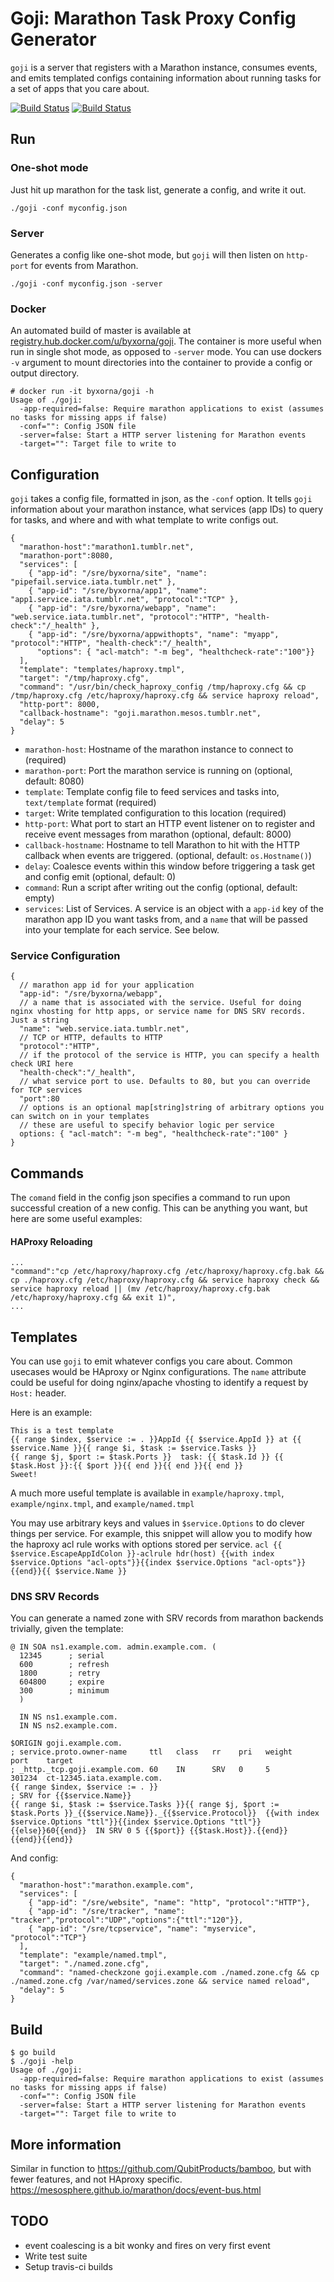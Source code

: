 Goji: Marathon Task Proxy Config Generator
===================

```goji``` is a server that registers with a Marathon instance, consumes events, and emits templated configs containing information about running tasks for a set of apps that you care about.

[![Build Status](https://travis-ci.org/byxorna/goji.svg)](https://travis-ci.org/byxorna/goji)
[![Build Status](https://drone.io/github.com/byxorna/goji/status.png)](https://drone.io/github.com/byxorna/goji/latest)

## Run

### One-shot mode

Just hit up marathon for the task list, generate a config, and write it out.

```./goji -conf myconfig.json```

### Server

Generates a config like one-shot mode, but ```goji``` will then listen on ```http-port``` for events from Marathon.

```./goji -conf myconfig.json -server```

### Docker

An automated build of master is available at [registry.hub.docker.com/u/byxorna/goji](https://registry.hub.docker.com/u/byxorna/goji/). The container is more useful when run in single shot mode, as opposed to ```-server``` mode. You can use dockers ```-v``` argument to mount directories into the container to provide a config or output directory.

```
# docker run -it byxorna/goji -h
Usage of ./goji:
  -app-required=false: Require marathon applications to exist (assumes no tasks for missing apps if false)
  -conf="": Config JSON file
  -server=false: Start a HTTP server listening for Marathon events
  -target="": Target file to write to
```

## Configuration

```goji``` takes a config file, formatted in json, as the ```-conf``` option. It tells ```goji``` information about your marathon instance, what services (app IDs) to query for tasks, and where and with what template to write configs out.

```
{
  "marathon-host":"marathon1.tumblr.net",
  "marathon-port":8080,
  "services": [
    { "app-id": "/sre/byxorna/site", "name": "pipefail.service.iata.tumblr.net" },
    { "app-id": "/sre/byxorna/app1", "name": "app1.service.iata.tumblr.net", "protocol":"TCP" },
    { "app-id": "/sre/byxorna/webapp", "name": "web.service.iata.tumblr.net", "protocol":"HTTP", "health-check":"/_health" },
    { "app-id": "/sre/byxorna/appwithopts", "name": "myapp", "protocol":"HTTP", "health-check":"/_health",
      "options": { "acl-match": "-m beg", "healthcheck-rate":"100"}}
  ],
  "template": "templates/haproxy.tmpl",
  "target": "/tmp/haproxy.cfg",
  "command": "/usr/bin/check_haproxy_config /tmp/haproxy.cfg && cp /tmp/haproxy.cfg /etc/haproxy/haproxy.cfg && service haproxy reload",
  "http-port": 8000,
  "callback-hostname": "goji.marathon.mesos.tumblr.net",
  "delay": 5
}
```

* ```marathon-host```: Hostname of the marathon instance to connect to (required)
* ```marathon-port```: Port the marathon service is running on (optional, default: 8080)
* ```template```: Template config file to feed services and tasks into, ```text/template``` format (required)
* ```target```: Write templated configuration to this location (required)
* ```http-port```: What port to start an HTTP event listener on to register and receive event messages from marathon (optional, default: 8000)
* ```callback-hostname```: Hostname to tell Marathon to hit with the HTTP callback when events are triggered. (optional, default: `os.Hostname()`)
* ```delay```: Coalesce events within this window before triggering a task get and config emit (optional, default: 0)
* ```command```: Run a script after writing out the config (optional, default: empty)
* ```services```: List of Services. A service is an object with a ```app-id``` key of the marathon app ID you want tasks from, and a ```name``` that will be passed into your template for each service. See below.

### Service Configuration

```
{
  // marathon app id for your application
  "app-id": "/sre/byxorna/webapp",
  // a name that is associated with the service. Useful for doing nginx vhosting for http apps, or service name for DNS SRV records. Just a string
  "name": "web.service.iata.tumblr.net",
  // TCP or HTTP, defaults to HTTP
  "protocol":"HTTP",
  // if the protocol of the service is HTTP, you can specify a health check URI here
  "health-check":"/_health",
  // what service port to use. Defaults to 80, but you can override for TCP services
  "port":80
  // options is an optional map[string]string of arbitrary options you can switch on in your templates
  // these are useful to specify behavior logic per service
  options: { "acl-match": "-m beg", "healthcheck-rate":"100" }
}
```

## Commands

The ```comand``` field in the config json specifies a command to run upon successful creation of a new config. This can be anything you want, but here are some useful examples:

#### HAProxy Reloading
```
...
"command":"cp /etc/haproxy/haproxy.cfg /etc/haproxy/haproxy.cfg.bak && cp ./haproxy.cfg /etc/haproxy/haproxy.cfg && service haproxy check && service haproxy reload || (mv /etc/haproxy/haproxy.cfg.bak /etc/haproxy/haproxy.cfg && exit 1)",
...
```

## Templates

You can use ```goji``` to emit whatever configs you care about. Common usecases would be HAproxy or Nginx configurations. The ```name``` attribute could be useful for doing nginx/apache vhosting to identify a request by ```Host:``` header.

Here is an example:

```
This is a test template
{{ range $index, $service := . }}AppId {{ $service.AppId }} at {{ $service.Name }}{{ range $i, $task := $service.Tasks }}
{{ range $j, $port := $task.Ports }}  task: {{ $task.Id }} {{ $task.Host }}:{{ $port }}{{ end }}{{ end }}{{ end }}
Sweet!
```

A much more useful template is available in `example/haproxy.tmpl`, `example/nginx.tmpl`, and `example/named.tmpl`

You may use arbitrary keys and values in `$service.Options` to do clever things per service. For example, this snippet will allow you to modify how the haproxy acl rule works with options stored per service.
```acl {{ $service.EscapeAppIdColon }}-aclrule hdr(host) {{with index $service.Options "acl-opts"}}{{index $service.Options "acl-opts"}} {{end}}{{ $service.Name }}```

### DNS SRV Records

You can generate a named zone with SRV records from marathon backends trivially, given the template:

```
@ IN SOA ns1.example.com. admin.example.com. (
  12345      ; serial
  600        ; refresh
  1800       ; retry
  604800     ; expire
  300        ; minimum
  )

  IN NS ns1.example.com.
  IN NS ns2.example.com.

$ORIGIN goji.example.com.
; service.proto.owner-name     ttl   class   rr    pri   weight    port    target
; _http._tcp.goji.example.com. 60    IN      SRV   0     5         301234  ct-12345.iata.example.com.
{{ range $index, $service := . }}
; SRV for {{$service.Name}}
{{ range $i, $task := $service.Tasks }}{{ range $j, $port := $task.Ports }}_{{$service.Name}}._{{$service.Protocol}}  {{with index $service.Options "ttl"}}{{index $service.Options "ttl"}}{{else}}60{{end}}  IN SRV 0 5 {{$port}} {{$task.Host}}.{{end}}
{{end}}{{end}}
```

And config:

```
{
  "marathon-host":"marathon.example.com",
  "services": [
    { "app-id": "/sre/website", "name": "http", "protocol":"HTTP"},
    { "app-id": "/sre/tracker", "name": "tracker","protocol":"UDP","options":{"ttl":"120"}},
    { "app-id": "/sre/tcpservice", "name": "myservice", "protocol":"TCP"}
  ],
  "template": "example/named.tmpl",
  "target": "./named.zone.cfg",
  "command": "named-checkzone goji.example.com ./named.zone.cfg && cp ./named.zone.cfg /var/named/services.zone && service named reload",
  "delay": 5
}
```


## Build

```
$ go build
$ ./goji -help
Usage of ./goji:
  -app-required=false: Require marathon applications to exist (assumes no tasks for missing apps if false)
  -conf="": Config JSON file
  -server=false: Start a HTTP server listening for Marathon events
  -target="": Target file to write to
```

## More information

Similar in function to https://github.com/QubitProducts/bamboo, but with fewer features, and not HAproxy specific.
https://mesosphere.github.io/marathon/docs/event-bus.html

## TODO

* event coalescing is a bit wonky and fires on very first event
* Write test suite
* Setup travis-ci builds

